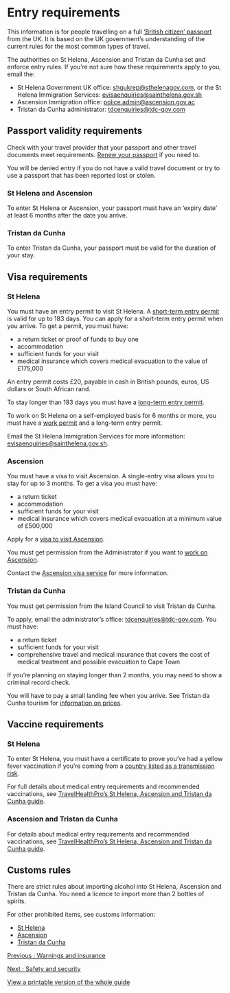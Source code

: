 # Entry requirements

This information is for people travelling on a full [‘British citizen’ passport](https://www.gov.uk/types-of-british-nationality) from the UK. It is based on the UK government’s understanding of the current rules for the most common types of travel.

The authorities on St Helena, Ascension and Tristan da Cunha set and enforce entry rules. If you’re not sure how these requirements apply to you, email the:

* St Helena Government UK office: [shgukrep@sthelenagov.com](mailto:shgukrep@sthelenagov.com), or the St Helena Immigration Services: [evisaenquiries@sainthelena.gov.sh](mailto:evisaenquiries@sainthelena.gov.sh)
* Ascension Immigration office: [police.admin@ascension.gov.ac](mailto:police.admin@ascension.gov.ac)
* Tristan da Cunha administrator: [tdcenquiries@tdc-gov.com](mailto:tdcenquiries@tdc-gov.com)

## Passport validity requirements

Check with your travel provider that your passport and other travel documents meet requirements. [Renew your passport](https://www.gov.uk/renew-adult-passport/renew) if you need to.

You will be denied entry if you do not have a valid travel document or try to use a passport that has been reported lost or stolen.

### St Helena and Ascension

To enter St Helena or Ascension, your passport must have an ‘expiry date’ at least 6 months after the date you arrive.

### Tristan da Cunha

To enter Tristan da Cunha, your passport must be valid for the duration of your stay.

## Visa requirements

### St Helena

You must have an entry permit to visit St Helena. A [short-term entry permit](https://www.sainthelena.gov.sh/public-services/immigration/short-term-entry-permit/) is valid for up to 183 days. You can apply for a short-term entry permit when you arrive. To get a permit, you must have:

* a return ticket or proof of funds to buy one
* accommodation
* sufficient funds for your visit
* medical insurance which covers medical evacuation to the value of £175,000

An entry permit costs £20, payable in cash in British pounds, euros, US dollars or South African rand.

To stay longer than 183 days you must have a [long-term entry permit](https://www.sainthelena.gov.sh/public-services/immigration/long-term-entry-permit/).

To work on St Helena on a self-employed basis for 6 months or more, you must have a [work permit](https://www.sainthelena.gov.sh/public-services/immigration/work-permits/) and a long-term entry permit.

Email the St Helena Immigration Services for more information: [evisaenquiries@sainthelena.gov.sh](mailto:evisaenquiries@sainthelena.gov.sh).

### Ascension

You must have a visa to visit Ascension. A single-entry visa allows you to stay for up to 3 months. To get a visa you must have:

* a return ticket
* accommodation
* sufficient funds for your visit
* medical insurance which covers medical evacuation at a minimum value of £500,000

Apply for a [visa to visit Ascension](https://www.ascension-visas.com/apply).

You must get permission from the Administrator if you want to [work on Ascension](https://www.ascension.gov.ac/lifestyle-and-employment/working-here).

Contact the [Ascension visa service](https://www.ascension-visas.com/contact-us) for more information.

### Tristan da Cunha

You must get permission from the Island Council to visit Tristan da Cunha.

To apply, email the administrator’s office: [tdcenquiries@tdc-gov.com](mailto:tdcenquiries@tdc-gov.com). You must have:

* a return ticket
* sufficient funds for your visit
* comprehensive travel and medical insurance that covers the cost of medical treatment and possible evacuation to Cape Town

If you’re planning on staying longer than 2 months, you may need to show a criminal record check.

You will have to pay a small landing fee when you arrive. See Tristan da Cunha tourism for [information on prices](https://www.tristandc.com/visitsadmin.php).

## Vaccine requirements

### St Helena

To enter St Helena, you must have a certificate to prove you’ve had a yellow fever vaccination if you’re coming from a [country listed as a transmission risk](https://nathnacyfzone.org.uk/factsheet/65/countries-with-risk-of-yellow-fever-transmission).

For full details about medical entry requirements and recommended vaccinations, see [TravelHealthPro’s St Helena, Ascension and Tristan da Cunha guide](https://travelhealthpro.org.uk/country/14/ascension-island-st-helena-tristan-da-cunha#Vaccine_Recommendations).

### Ascension and Tristan da Cunha

For details about medical entry requirements and recommended vaccinations, see [TravelHealthPro’s St Helena, Ascension and Tristan da Cunha guide](https://travelhealthpro.org.uk/country/14/ascension-island-st-helena-tristan-da-cunha#Vaccine_Recommendations).

## Customs rules

There are strict rules about importing alcohol into St Helena, Ascension and Tristan da Cunha. You need a licence to import more than 2 bottles of spirits.

For other prohibited items, see customs information:

* [St Helena](https://sthelenaairport.com/st-helena/arriving/customs-excise-requirements/)
* [Ascension](https://www.ascension.gov.ac/customs-attendance-and-checks)
* [Tristan da Cunha](https://www.tristandc.com/visitsadmin.php)

[Previous
:
Warnings and insurance](/foreign-travel-advice/st-helena-ascension-and-tristan-da-cunha)

[Next
:
Safety and security](/foreign-travel-advice/st-helena-ascension-and-tristan-da-cunha/safety-and-security)

[View a printable version of the whole guide](/foreign-travel-advice/st-helena-ascension-and-tristan-da-cunha/print)